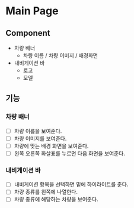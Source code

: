 # Main Page

## Component
- 차량 배너
	- 차량 이름 / 차량 이미지 / 배경화면
- 내비게이션 바
	- 로고
	- 모델

## 기능

### 차량 배너

- [ ] 차량 이름을 보여준다.
- [ ] 차량 이미지를 보여준다.
- [ ] 차량에 맞는 배경 화면을 보여준다.
- [ ] 왼쪽 오른쪽 화살표를 누르면 다음 화면을 보여준다.

### 내비게이션 바

- [ ] 내비게이션 항목을 선택하면 밑에 하이라이트를 준다.
- [ ] 차량 종류를 왼쪽에 나열한다.
- [ ] 차량 종류에 해당하는 차량을 보여준다.
